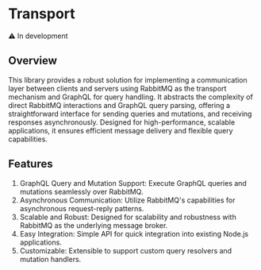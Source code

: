 # Transport

⚠️ In development

## Overview

This library provides a robust solution for implementing a communication layer between clients and servers using RabbitMQ as the transport mechanism and GraphQL for query handling. It abstracts the complexity of direct RabbitMQ interactions and GraphQL query parsing, offering a straightforward interface for sending queries and mutations, and receiving responses asynchronously. Designed for high-performance, scalable applications, it ensures efficient message delivery and flexible query capabilities.

## Features

1. GraphQL Query and Mutation Support: Execute GraphQL queries and mutations seamlessly over RabbitMQ.
1. Asynchronous Communication: Utilize RabbitMQ's capabilities for asynchronous request-reply patterns.
1. Scalable and Robust: Designed for scalability and robustness with RabbitMQ as the underlying message broker.
1. Easy Integration: Simple API for quick integration into existing Node.js applications.
1. Customizable: Extensible to support custom query resolvers and mutation handlers.
